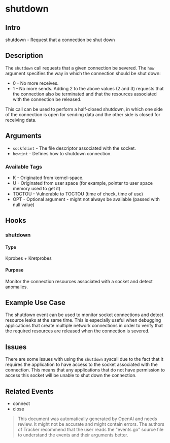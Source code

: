 
# shutdown

## Intro
shutdown - Request that a connection be shut down 

## Description
The `shutdown` call requests that a given connection be severed. The `how` argument
specifies the way in which the connection should be shut down:
* 0 - No more receives.
* 1 - No more sends.
Adding 2 to the above values (2 and 3) requests that the connection also be
terminated and that the resources associated with the connection be released.

This call can be used to perform a half-closed shutdown, in which one side of the
connection is open for sending data and the other side is closed for receiving
data.

## Arguments
* `sockfd`:`int` - The file descriptor associated with the socket.
* `how`:`int` - Defines how to shutdown connection.

### Available Tags
* K - Originated from kernel-space.
* U - Originated from user space (for example, pointer to user space memory used to get it)
* TOCTOU - Vulnerable to TOCTOU (time of check, time of use)
* OPT - Optional argument - might not always be available (passed with null value)

## Hooks
### shutdown
#### Type
Kprobes + Kretprobes
#### Purpose
Monitor the connection resources associated with a socket and detect anomalies.

## Example Use Case
The shutdown event can be used to monitor socket connections and detect resource
leaks at the same time. This is especially useful when debugging applications that
create multiple network connections in order to verify that the required resources
are released when the connection is severed.

## Issues
There are some issues with using the `shutdown` syscall due to the fact
that it requires the application to have access to the socket associated
with the connection. This means that any applications that do not have
permission to access this socket will be unable to shut down the
connection.

## Related Events
* connect
* close

> This document was automatically generated by OpenAI and needs review. It might
> not be accurate and might contain errors. The authors of Tracker recommend that
> the user reads the "events.go" source file to understand the events and their
> arguments better.
